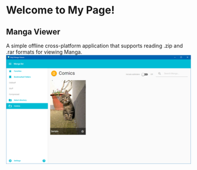# Welcome to My Page!

## Manga Viewer
A simple offline cross-platform application that supports reading .zip and .rar formats for viewing Manga. 
![manga viewer main](/assets/images/main-with-sample.png)
